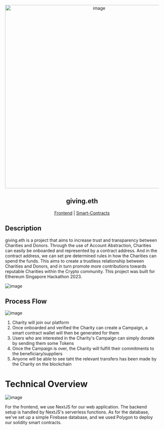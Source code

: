<p align='center'>
<img width="600" alt="image" src="https://github.com/crustyapples/giving.eth/assets/24990448/13fa18c8-d9b2-488a-9897-b694ad971e1f">
</p>

<h2 align="center">giving.eth</h2>

<p align="center">
    <a href="https://github.com/crustyapples/giving.eth/tree/main/frontend">Frontend</a>
    |
    <a href="https://github.com/crustyapples/giving.eth/tree/main/smart-contracts">Smart-Contracts</a>
</p>


## Description
giving.eth is a project that aims to increase trust and transparency between Charities and Donors. Through the use of Account Abstraction, Charities can easily be onboarded and represented by a contract address. And in the contract address, we can set pre determined rules in how the Charities can spend the funds. This aims to create a trustless relationship between Charities and Donors, and in turn promote more contributions towards reputable Charities within the Crypto community. This project was built for Ethereum Singapore Hackathon 2023. 
<p align='center'>

  ![image](https://github.com/crustyapples/giving.eth/assets/24990448/1dc66cb0-48f3-49f3-bb5d-5ad4bddde214)

</p>

## Process Flow
<p align='center'>

  ![image](https://github.com/crustyapples/giving.eth/assets/24990448/641007a6-90fa-43e0-98a9-f6715eb25e1b)

</p>

1. Charity will join our platform
2. Once onboarded and verified the Charity can create a Campaign, a smart contract wallet will then be generated for them
3. Users who are interested in the Charity's Campaign can simply donate by sending them some Tokens
4. Once the Campaign is over, the Charity will fulfill their commitments to the beneficiary/suppliers
5. Anyone will be able to see taht the relevant transfers has been made by the Charity on the blockchain

# Technical Overview
<p align='center'>

  ![image](https://github.com/crustyapples/giving.eth/assets/24990448/483ac3f8-d0ae-47e1-973d-3b86b7b4eaba)

</p>

For the frontend, we use NextJS for our web application. The backend setup is handled by NextJS's serverless functions. As for the database, we've set up a simple Firebase database, and we used Polygon to deploy our solidity smart contracts.
